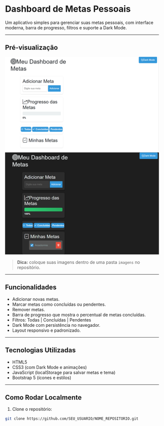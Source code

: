 # Dashboard de Metas Pessoais

Um aplicativo simples para gerenciar suas metas pessoais, com interface moderna, barra de progresso, filtros e suporte a Dark Mode.

---

## Pré-visualização

![Dashboard de Metas - Tela Principal](/imagens/dashboard-principal.png)
![Dashboard de Metas - Dark Mode](/imagens/dashboard-darkmode.png)

> **Dica:** coloque suas imagens dentro de uma pasta `imagens` no repositório.

---

## Funcionalidades

- Adicionar novas metas.
- Marcar metas como concluídas ou pendentes.
- Remover metas.
- Barra de progresso que mostra o percentual de metas concluídas.
- Filtros: Todas | Concluídas | Pendentes
- Dark Mode com persistência no navegador.
- Layout responsivo e padronizado.

---

## Tecnologias Utilizadas

- HTML5
- CSS3 (com Dark Mode e animações)
- JavaScript (localStorage para salvar metas e tema)
- Bootstrap 5 (ícones e estilos)

---

## Como Rodar Localmente

1. Clone o repositório:

```bash
git clone https://github.com/SEU_USUARIO/NOME_REPOSITORIO.git
